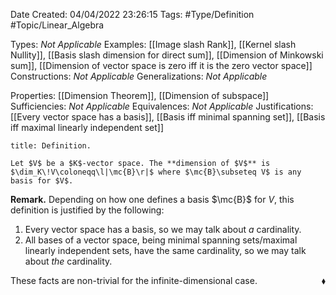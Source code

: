 <div class="topSpace"></div>

Date Created: 04/04/2022 23:26:15
Tags: #Type/Definition #Topic/Linear_Algebra

Types: _Not Applicable_
Examples: [[Image slash Rank]], [[Kernel slash Nullity]], [[Basis slash dimension for direct sum]], [[Dimension of Minkowski sum]], [[Dimension of vector space is zero iff it is the zero vector space]]
Constructions: _Not Applicable_
Generalizations: _Not Applicable_

Properties: [[Dimension Theorem]], [[Dimension of subspace]]
Sufficiencies: _Not Applicable_
Equivalences: _Not Applicable_
Justifications: [[Every vector space has a basis]], [[Basis iff minimal spanning set]], [[Basis iff maximal linearly independent set]]

``` ad-Definition
title: Definition.

Let $V$ be a $K$-vector space. The **dimension of $V$** is $\dim_K\!V\coloneqq\l|\mc{B}\r|$ where $\mc{B}\subseteq V$ is any basis for $V$.

```

**Remark.** Depending on how one defines a basis $\mc{B}$ for $V$, this definition is justified by the following:
1. Every vector space has a basis, so we may talk about <i>a</i> cardinality.
2. All bases of a vector space, being minimal spanning sets/maximal linearly independent sets, have the same cardinality, so we may talk about <i>the</i> cardinality.

These facts are non-trivial for the infinite-dimensional case.<span style="float:right;">$\blacklozenge$</span>
